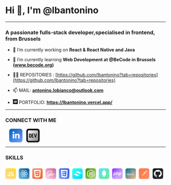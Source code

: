 <h1>Hi 👋, I'm @lbantonino</h1>

---


<h3>A passionate fulls-stack developer,specialised in frontend, from Brussels</h3>

- 🔭 I’m currently working on **React & React Native and Java**

- 🌱 I’m currently learning **Web Development at @BeCode in Brussels (www.becode.org)**

- 👨‍💻 REPOSITORIES : [https://github.com/lbantonino?tab=repositories](https://github.com/lbantonino?tab=repositories)

- 📫 MAIL:  **antonino.lobianco@outlook.com**

- <img src="svg/logo_antonino.svg" width="15"> PORTFOLIO: **https://lbantonino.vercel.app/**

---

<h3 align="left">CONNECT WITH ME</h3>
<p align="left"> &nbsp;&nbsp;
  <a href="https://linkedin.com/in/https://www.linkedin.com/in/antonino-lo-bianco-605765188/" target="blank"><img align="center" src="svg/in.svg" alt="https://www.linkedin.com/in/antonino-lo-bianco-605765188/" width="42" /></a> &nbsp;
<a href="https://dev.to/lbantonino" target="blank"><img align="center" src="svg/dev.svg" alt="lbantonino"width="42" /></a>
</p>

---


<h3 align="left">SKILLS</h3>
<p align="left"> 
<img src="svg/skills.png" width="700">
</p>